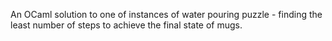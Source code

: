 An OCaml solution to one of instances of water pouring puzzle - finding the least number of steps to achieve the final state of mugs.
